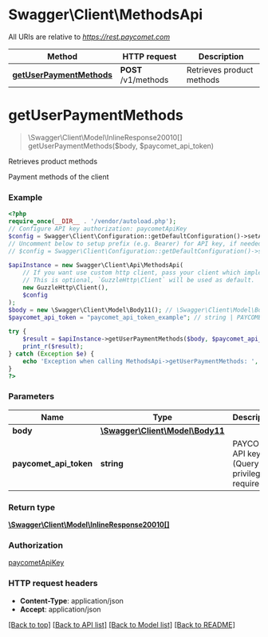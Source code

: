 # Swagger\Client\MethodsApi

All URIs are relative to *https://rest.paycomet.com*

Method | HTTP request | Description
------------- | ------------- | -------------
[**getUserPaymentMethods**](MethodsApi.md#getuserpaymentmethods) | **POST** /v1/methods | Retrieves product methods

# **getUserPaymentMethods**
> \Swagger\Client\Model\InlineResponse20010[] getUserPaymentMethods($body, $paycomet_api_token)

Retrieves product methods

Payment methods of the client

### Example
```php
<?php
require_once(__DIR__ . '/vendor/autoload.php');
// Configure API key authorization: paycometApiKey
$config = Swagger\Client\Configuration::getDefaultConfiguration()->setApiKey('PAYCOMET-API-TOKEN', 'YOUR_API_KEY');
// Uncomment below to setup prefix (e.g. Bearer) for API key, if needed
// $config = Swagger\Client\Configuration::getDefaultConfiguration()->setApiKeyPrefix('PAYCOMET-API-TOKEN', 'Bearer');

$apiInstance = new Swagger\Client\Api\MethodsApi(
    // If you want use custom http client, pass your client which implements `GuzzleHttp\ClientInterface`.
    // This is optional, `GuzzleHttp\Client` will be used as default.
    new GuzzleHttp\Client(),
    $config
);
$body = new \Swagger\Client\Model\Body11(); // \Swagger\Client\Model\Body11 | 
$paycomet_api_token = "paycomet_api_token_example"; // string | PAYCOMET API key (Query privilege required)

try {
    $result = $apiInstance->getUserPaymentMethods($body, $paycomet_api_token);
    print_r($result);
} catch (Exception $e) {
    echo 'Exception when calling MethodsApi->getUserPaymentMethods: ', $e->getMessage(), PHP_EOL;
}
?>
```

### Parameters

Name | Type | Description  | Notes
------------- | ------------- | ------------- | -------------
 **body** | [**\Swagger\Client\Model\Body11**](../Model/Body11.md)|  | [optional]
 **paycomet_api_token** | **string**| PAYCOMET API key (Query privilege required) | [optional]

### Return type

[**\Swagger\Client\Model\InlineResponse20010[]**](../Model/InlineResponse20010.md)

### Authorization

[paycometApiKey](../../README.md#paycometApiKey)

### HTTP request headers

 - **Content-Type**: application/json
 - **Accept**: application/json

[[Back to top]](#) [[Back to API list]](../../README.md#documentation-for-api-endpoints) [[Back to Model list]](../../README.md#documentation-for-models) [[Back to README]](../../README.md)

